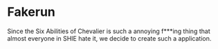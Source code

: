 # Fakerun
Since the Six Abilities of Chevalier is such a annoying f***ing thing that almost everyone in SHIE hate it, we decide to create such a application.
